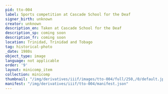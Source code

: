 ```yaml
---
pid: tto-004
label: Sports competition at Cascade School for the Deaf
signer_birth: unknown
creator: unknown
description_en: Taken at Cascade School for the Deaf
description_sp: coming soon
description_fr: coming soon
location: Trinidad, Trinidad and Tobago
tag: historical-photo
_date: 1980s
object_type: image
language: not applicable
order: '9'
layout: minicomp_item
collection: minicomp
thumbnail: "/img/derivatives/iiif/images/tto-004/full/250,/0/default.jpg"
manifest: "/img/derivatives/iiif/tto-004/manifest.json"
---
```

